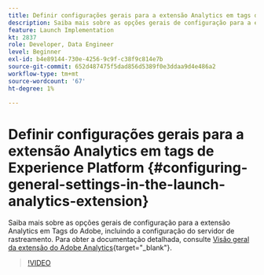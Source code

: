 ```yaml
---
title: Definir configurações gerais para a extensão Analytics em tags de Experience Platform
description: Saiba mais sobre as opções gerais de configuração para a extensão Analytics em Tags do Adobe, incluindo a configuração do servidor de rastreamento.
feature: Launch Implementation
kt: 2837
role: Developer, Data Engineer
level: Beginner
exl-id: b4e89144-730e-4256-9c9f-c38f9c814e7b
source-git-commit: 652d487475f5dad856d5389f0e3ddaa9d4e486a2
workflow-type: tm+mt
source-wordcount: '67'
ht-degree: 1%

---
```


# Definir configurações gerais para a extensão Analytics em tags de Experience Platform {#configuring-general-settings-in-the-launch-analytics-extension}

Saiba mais sobre as opções gerais de configuração para a extensão Analytics em Tags do Adobe, incluindo a configuração do servidor de rastreamento. Para obter a documentação detalhada, consulte [Visão geral da extensão do Adobe Analytics](https://experienceleague.adobe.com/docs/experience-platform/tags/extensions/client/analytics/overview.html?lang=pt-BR){target="_blank"}.

>[!VIDEO](https://video.tv.adobe.com/v/27093/?quality=12&learn=on)

